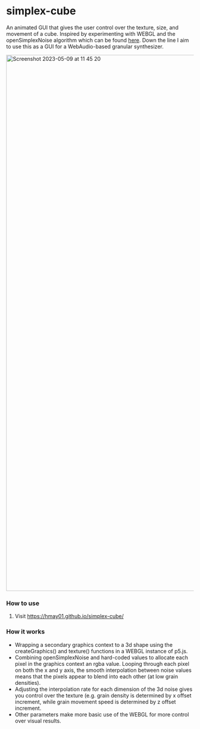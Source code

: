 # simplex-cube
An animated GUI that gives the user control over the texture, size, and movement of a cube. Inspired by experimenting with WEBGL and the openSimplexNoise algorithm which can be found  <a href = 'https://gist.github.com/PARC6502/85c99c04c9b3c6ae52c3c27605b4df0a'> here</a>. Down the line I aim to use this as a GUI for a WebAudio-based granular synthesizer.

<img width="1439" alt="Screenshot 2023-05-09 at 11 45 20" src="https://github.com/hmay01/simplex-cube/assets/106311108/37775c65-bd67-47ec-be34-ad29f6aa74fd">

### How to use
1. Visit https://hmay01.github.io/simplex-cube/

### How it works
- Wrapping a secondary graphics context to a 3d shape using the createGraphics() and texture() functions in a WEBGL instance of p5.js.
- Combining openSimplexNoise and hard-coded values to allocate each pixel in the graphics context an rgba value. Looping through each pixel on both the x and y axis, the smooth interpolation between noise values means that the pixels appear to blend into each other (at low grain densities).
- Adjusting the interpolation rate for each dimension of the 3d noise gives you control over the texture (e.g. grain density is determined by x offset increment, while grain movement speed is determined by z offset increment.
- Other parameters make more basic use of the WEBGL for more control over visual results.


###
